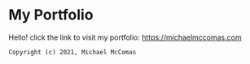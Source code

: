 # My Portfolio

Hello! click the link to visit my portfolio: https://michaelmccomas.com

``` Copyright (c) 2021, Michael McComas ```
